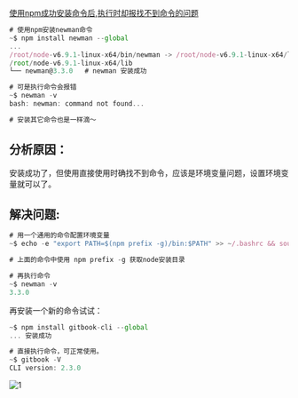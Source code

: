[使用npm成功安装命令后,执行时却报找不到命令的问题](https://blog.csdn.net/wirelessqa/article/details/53393248)



```js
# 使用npm安装newman命令
~$ npm install newman --global
...
/root/node-v6.9.1-linux-x64/bin/newman -> /root/node-v6.9.1-linux-x64/lib/node_modules/newman/bin/newman.js
/root/node-v6.9.1-linux-x64/lib
└── newman@3.3.0   # newman 安装成功

# 可是执行命令会报错
~$ newman -v
bash: newman: command not found...

# 安装其它命令也是一样滴～

```



## **分析原因：**

安装成功了，但使用直接使用时确找不到命令，应该是环境变量问题，设置环境变量就可以了。

## **解决问题:**

```js
# 用一个通用的命令配置环境变量
~$ echo -e "export PATH=$(npm prefix -g)/bin:$PATH" >> ~/.bashrc && source ~/.bashrc

# 上面的命令中使用 npm prefix -g 获取node安装目录

# 再执行命令
~$ newman -v
3.3.0

```

再安装一个新的命令试试：

```js
~$ npm install gitbook-cli --global
... 安装成功

# 直接执行命令，可正常使用。
~$ gitbook -V
CLI version: 2.3.0
```



![1](https://github.com/loveagri/note/blob/master/images/1.png?raw=true)
